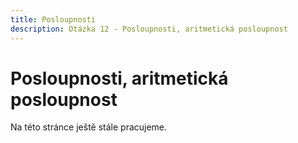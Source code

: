 ```yaml
---
title: Posloupnosti
description: Otázka 12 - Posloupnosti, aritmetická posloupnost
---
```


# **Posloupnosti, aritmetická posloupnost**

Na této stránce ještě stále pracujeme.
